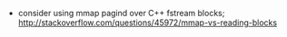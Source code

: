- consider using mmap pagind over C++ fstream blocks;
    http://stackoverflow.com/questions/45972/mmap-vs-reading-blocks